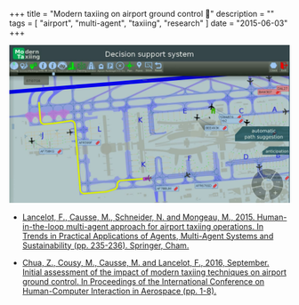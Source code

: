 +++
title = "Modern taxiing on airport ground control :taxi:"
description = ""
tags = [
    "airport",
    "multi-agent",
    "taxiing",
    "research"
]
date = "2015-06-03"
+++

![path suggestion example](/2015_modern_taxiing_airport_ground_control/mota_path_suggestion_screenshot.png)

- [Lancelot, F., Causse, M., Schneider, N. and Mongeau, M., 2015. Human-in-the-loop multi-agent approach for airport taxiing operations. In Trends in Practical Applications of Agents, Multi-Agent Systems and Sustainability (pp. 235-236). Springer, Cham.](https://link.springer.com/chapter/10.1007/978-3-319-19629-9_29)

- [Chua, Z., Cousy, M., Causse, M. and Lancelot, F., 2016, September. Initial assessment of the impact of modern taxiing techniques on airport ground control. In Proceedings of the International Conference on Human-Computer Interaction in Aerospace (pp. 1-8).](https://dl.acm.org/doi/abs/10.1145/2950112.2964589)
